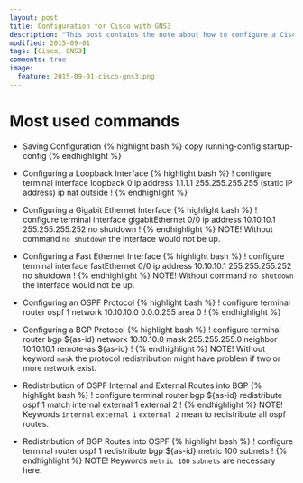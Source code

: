 ```yaml
---
layout: post
title: Configuration for Cisco with GNS3
description: "This post contains the note about how to configure a Cisco c7200 router with GNS3."
modified: 2015-09-01
tags: [Cisco, GNS3]
comments: true
image:
  feature: 2015-09-01-cisco-gns3.png
---
```


# Most used commands

* Saving Configuration
{% highlight bash %}
copy running-config startup-config
{% endhighlight %}

* Configuring a Loopback Interface
{% highlight bash %}
!
configure terminal
interface loopback 0
ip address 1.1.1.1 255.255.255.255 (static IP address)
ip nat outside
!
{% endhighlight %}

* Configuring a Gigabit Ethernet Interface
{% highlight bash %}
!
configure terminal
interface gigabitEthernet 0/0
ip address 10.10.10.1 255.255.255.252
no shutdown 
!
{% endhighlight %}
NOTE! Without command ``no shutdown`` the interface would not be up.

* Configuring a Fast Ethernet Interface
{% highlight bash %}
!
configure terminal
interface fastEthernet 0/0
ip address 10.10.10.1 255.255.255.252
no shutdown
!
{% endhighlight %}
NOTE! Without command ``no shutdown`` the interface would not be up.

* Configuring an OSPF Protocol
{% highlight bash %}
!
configure terminal
router ospf 1
network 10.10.10.0 0.0.0.255 area 0
!
{% endhighlight %}

* Configuring a BGP Protocol
{% highlight bash %}
!
configure terminal
router bgp ${as-id}
network 10.10.10.0 mask 255.255.255.0
neighbor 10.10.10.1 remote-as ${as-id}
!
{% endhighlight %}
NOTE! Without keyword ``mask`` the protocol redistribution might have problem if two or more network exist.

* Redistribution of OSPF Internal and External Routes into BGP
{% highlight bash %}
!
configure terminal
router bgp ${as-id}
redistribute ospf 1 match internal external 1 external 2
!
{% endhighlight %}
NOTE! Keywords ``internal`` ``external 1`` ``external 2`` mean to redistribute all ospf routes.

* Redistribution of BGP Routes into OSPF
{% highlight bash %}
!
configure terminal
router ospf 1
redistribute bgp ${as-id} metric 100 subnets
!
{% endhighlight %}
NOTE! Keywords ``metric 100`` ``subnets`` are necessary here.